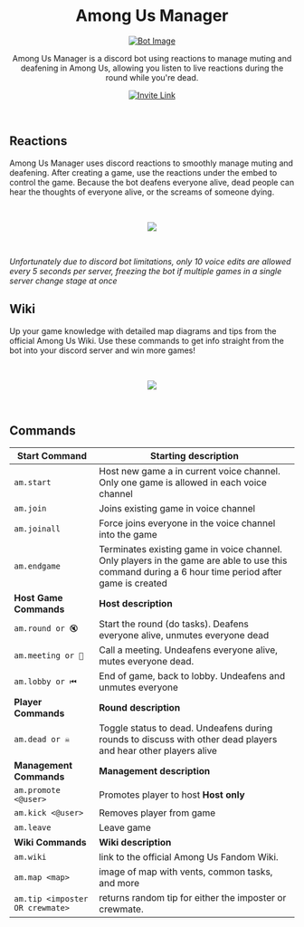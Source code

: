 <div align="center">
<h1>Among Us Manager</h1>  

[![Bot Image](https://i.imgur.com/K6V81tr.png)](https://discord.com/api/oauth2/authorize?client_id=756743033181044827&permissions=12787776&scope=bot)

Among Us Manager is a discord bot using reactions to manage muting and deafening in Among Us, allowing you listen to live reactions during the round while you're dead.

[![Invite Link](https://i.imgur.com/zkYVDa9.png)](https://discord.com/api/oauth2/authorize?client_id=756743033181044827&permissions=12787776&scope=bot)
</div>

&nbsp;

## Reactions
Among Us Manager uses discord reactions to smoothly manage muting and deafening. After creating a game, use the reactions under the embed to control the game. Because the bot deafens everyone alive, dead people can hear the thoughts of everyone alive, or the screams of someone dying.

&nbsp;

<div align="center">

<img src="https://i.imgur.com/50kbgh6.png">

</div>

&nbsp;

*Unfortunately due to discord bot limitations, only 10 voice edits are allowed every 5 seconds per server, freezing the bot if multiple games in a single server change stage at once*

## Wiki

Up your game knowledge with detailed map diagrams and tips from the official Among Us Wiki. Use these commands to get info straight from the bot into your discord server and win more games!

&nbsp;

<div align="center">

<img src="https://i.imgur.com/6EYXncT.png">

</div>

&nbsp;

## Commands
Start Command | Starting description
--------|---------
`am.start` | Host new game a in current voice channel. Only one game is allowed in each voice channel
`am.join` | Joins existing game in voice channel
`am.joinall` | Force joins everyone in the voice channel into the game
`am.endgame` | Terminates existing game in voice channel. Only players in the game are able to use this command during a 6 hour time period after game is created
**Host Game Commands** | **Host description**
`am.round or 🔇` | Start the round (do tasks). Deafens everyone alive, unmutes everyone dead
`am.meeting or 📢` | Call a meeting. Undeafens everyone alive, mutes everyone dead.
`am.lobby or ⏮` | End of game, back to lobby. Undeafens and unmutes everyone
**Player Commands** | **Round description**
`am.dead or ☠` | Toggle status to dead. Undeafens during rounds to discuss with other dead players and hear other players alive
**Management Commands** | **Management description**
`am.promote <@user>` | Promotes player to host  **Host only**
`am.kick <@user>` | Removes player from game
`am.leave` | Leave game
**Wiki Commands** | **Wiki description**
`am.wiki` | link to the official Among Us Fandom Wiki.
`am.map <map>` | image of map with vents, common tasks, and more
`am.tip <imposter OR crewmate>` | returns random tip for either the imposter or crewmate.
